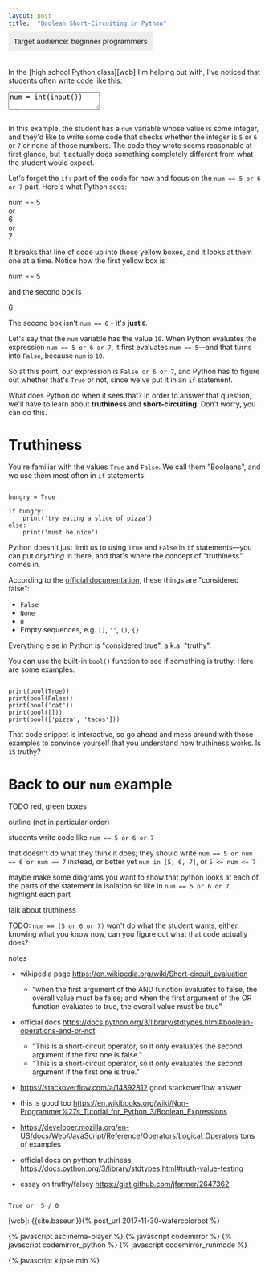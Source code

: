 ```yaml
---
layout: post
title:  "Boolean Short-Circuiting in Python"
---
```


<style>
.target-audience {
	background-color: #EEE;
	font-family: sans-serif;
	padding: 10px;
	margin: -20px 0 20px;
	display: inline-block;
	font-size: 15px;
}
</style>

<div class="target-audience">
Target audience: beginner programmers
</div>

In the [high school Python class][wcb] I'm helping out with, I've noticed that students often write code like this:

<textarea class="hidden">
num = int(input())

if num == 5 or 6 or 7:
</textarea>
<pre class="cm-s-friendship-bracelet"></pre>

In this example, the student has a `num` variable whose value is some integer, and they'd like to write some code that checks whether the integer is `5` or `6` or `7` or none of those numbers. The code they wrote seems reasonable at first glance, but it actually does something completely different from what the student would expect.

Let's forget the `if:` part of the code for now and focus on the `num == 5 or 6 or 7` part. Here's what Python sees:

<div class="boolean-diagram">
<div class="expression">num == 5</div>
<div class="conjunction">or</div>
<div class="expression">6</div>
<div class="conjunction">or</div>
<div class="expression">7</div>
</div>

It breaks that line of code up into those yellow boxes, and it looks at them one at a time. Notice how the first yellow box is

<div class="boolean-diagram"><div class="expression">num == 5</div></div>

and the second box is

<div class="boolean-diagram"><div class="expression">6</div></div>

The second box isn't `num == 6` - it's **just `6`**.

Let's say that the `num` variable has the value `10`. When Python evaluates the expression `num == 5 or 6 or 7`, it first evaluates `num == 5`—and that turns into `False`, because `num` is `10`.

So at this point, our expression is `False or 6 or 7`, and Python has to figure out whether that's `True` or not, since we've put it in an `if` statement.

What does Python do when it sees that? In order to answer that question, we'll have to learn about **truthiness** and **short-circuiting**. Don't worry, you can do this.

# Truthiness

You're familiar with the values `True` and `False`. We call them "Booleans", and we use them most often in `if` statements.

<pre class="dont-format-output"><code class="py">
hungry = True

if hungry:
	print('try eating a slice of pizza')
else:
	print('must be nice')
</code></pre>

Python doesn't just limit us to using `True` and `False` in `if` statements—you can put _anything_ in there, and that's where the concept of "truthiness" comes in.

According to the [official documentation](https://docs.python.org/3/library/stdtypes.html#truth-value-testing), these things are "considered false":

* `False`
* `None`
* `0`
* Empty sequences, e.g. `[]`, `''`, `()`, `{}`

Everything else in Python is "considered true", a.k.a. "truthy".

You can use the built-in `bool()` function to see if something is truthy. Here are some examples:

<pre><code class="py">
print(bool(True))
print(bool(False))
print(bool('cat'))
print(bool([]))
print(bool(['pizza', 'tacos']))
</code></pre>

That code snippet is interactive, so go ahead and mess around with those examples to convince yourself that you understand how truthiness works. Is `15` truthy?

# Back to our `num` example

TODO red, green boxes





outline (not in particular order)

students write code like `num == 5 or 6 or 7`

that doesn't do what they think it does; they should write `num == 5 or num == 6 or num == 7` instead, or better yet `num in [5, 6, 7]`, or `5 <= num <= 7`

maybe make some diagrams
you want to show that python looks at each of the parts of the statement in isolation
so like in `num == 5 or 6 or 7`, highlight each part

talk about truthiness

TODO: `num == (5 or 6 or 7)` won't do what the student wants, either. knowing what you know now, can you figure out what that code actually does?

notes

* wikipedia page https://en.wikipedia.org/wiki/Short-circuit_evaluation
    * "when the first argument of the AND function evaluates to false, the overall value must be false; and when the first argument of the OR function evaluates to true, the overall value must be true"
* official docs https://docs.python.org/3/library/stdtypes.html#boolean-operations-and-or-not
    * "This is a short-circuit operator, so it only evaluates the second argument if the first one is false."
	* "This is a short-circuit operator, so it only evaluates the second argument if the first one is true."
* https://stackoverflow.com/a/14892812 good stackoverflow answer
* this is good too https://en.wikibooks.org/wiki/Non-Programmer%27s_Tutorial_for_Python_3/Boolean_Expressions

* https://developer.mozilla.org/en-US/docs/Web/JavaScript/Reference/Operators/Logical_Operators tons of examples

* official docs on python truthiness https://docs.python.org/3/library/stdtypes.html#truth-value-testing

* essay on truthy/falsey https://gist.github.com/jfarmer/2647362

<pre><code class="py">
True or  5 / 0
</code></pre>



[wcb]: {{site.baseurl}}{% post_url 2017-11-30-watercolorbot %}



{% javascript asciinema-player %}
{% javascript codemirror %}
{% javascript codemirror_python %}
{% javascript codemirror_runmode %}


<script>
var textAreas = document.getElementsByTagName("textarea");
var pres = document.querySelectorAll("pre.cm-s-friendship-bracelet");

for (var i = 0; i < textAreas.length; i++) {
	CodeMirror.runMode(textAreas[i].value, "python", pres[i]);
}
</script>

<script>
window.klipse_settings = {
	selector_eval_python_client: '.py',
	codemirror_options_in: {
		theme: "friendship-bracelet"
	},
	codemirror_options_out: {
		theme: "friendship-bracelet"
	}
};
</script>
{% javascript klipse.min %}
